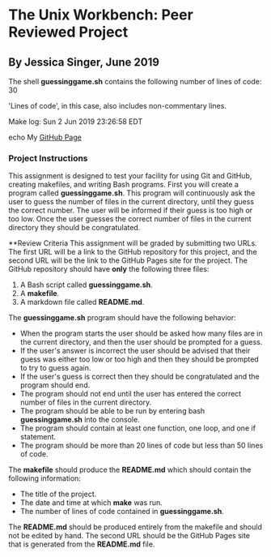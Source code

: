 # The Unix Workbench: Peer Reviewed Project
## By Jessica Singer, June 2019

The shell **guessinggame.sh** contains the following number of lines of code:
30

'Lines of code', in this case, also includes non-commentary lines.

Make log: 
Sun  2 Jun 2019 23:26:58 EDT

echo My [GitHub Page](https://jesssing.github.io/The-Unix-Workbench/UnixProject_Singer/)

### Project Instructions

This assignment is designed to test your facility for using Git and GitHub, creating makefiles, and writing Bash programs.
First you will create a program called **guessinggame.sh**. This program will continuously ask the user to guess the number of files in the current directory, until they guess the correct number. The user will be informed if their guess is too high or too low. Once the user guesses the correct number of files in the current directory they should be congratulated.

**Review Criteria
This assignment will be graded by submitting two URLs. The first URL will be a link to the GitHub repository for this project, and the second URL will be the link to the GitHub Pages site for the project.
The GitHub repository should have **only** the following three files:

1. A Bash script called **guessinggame.sh**.
2. A **makefile**.
3. A markdown file called **README.md**.

The **guessinggame.sh** program should have the following behavior:
- When the program starts the user should be asked how many files are in the current directory, and then the user should be prompted for a guess.
- If the user's answer is incorrect the user should be advised that their guess was either too low or too high and then they should be prompted to try to guess again.
- If the user's guess is correct then they should be congratulated and the program should end.
- The program should not end until the user has entered the correct number of files in the current directory.
- The program should be able to be run by entering bash **guessinggame.sh** into the console.
- The program should contain at least one function, one loop, and one if statement.
- The program should be more than 20 lines of code but less than 50 lines of code.

The **makefile** should produce the **README.md** which should contain the following information:

- The title of the project.
- The date and time at which **make** was run.
- The number of lines of code contained in **guessinggame.sh**.

The **README.md** should be produced entirely from the makefile and should not be edited by hand.
The second URL should be the GitHub Pages site that is generated from the **README.md** file.
